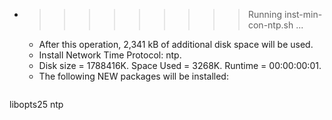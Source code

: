 * >>>>>>>>> Running inst-min-con-ntp.sh ...
  * After this operation, 2,341 kB of additional disk space will be used.
  * Install Network Time Protocol: ntp.
  * Disk size = 1788416K. Space Used = 3268K. Runtime = 00:00:00:01.
  * The following NEW packages will be installed:
  ```bash
libopts25 ntp
  ```
